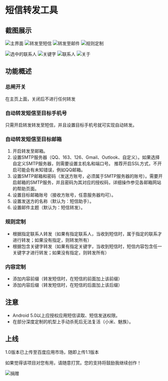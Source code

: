 # 短信转发工具
## 截图展示
![主界面](https://github.com/HaoFeiWang/MessageRelayer/blob/master/screen/screen_main2.jpg)
![转发至短信](https://github.com/HaoFeiWang/MessageRelayer/blob/master/screen/screen_email.jpg)
![转发至邮件](https://github.com/HaoFeiWang/MessageRelayer/blob/master/screen/screen_sms.jpg)
![规则定制](https://github.com/HaoFeiWang/MessageRelayer/blob/master/screen/screen_rule.jpg)

![选中的联系人](https://github.com/HaoFeiWang/MessageRelayer/blob/master/screen/screen_select.jpg)
![关键字](https://github.com/HaoFeiWang/MessageRelayer/blob/master/screen/screen_key.jpg)
![联系人](https://github.com/HaoFeiWang/MessageRelayer/blob/master/screen/screen_list.jpg)
![关于](https://github.com/HaoFeiWang/MessageRelayer/blob/master/screen/screen_about.jpg)

## 功能概述
### 总闸开关
在主页上面，关闭后不进行任何转发
### 自动转发短信至目标手机号
只需开启转发转发至短信，并且设置目标手机号就可实现自动转发。
### 自动转发短信至目标邮箱
1. 开启转发至邮箱。
2. 设置SMTP服务器（QQ、163、126、Gmail、Outlook、自定义）。如果选择自定义SMTP服务器，则需要设置主机名和端口号。
推荐开启SSL方式，不开启可能会有未知错误，例如QQ邮箱。
3. 设置SMTP邮箱和密码（发送方账号，必须属于SMTP服务器的账号）。需要开启邮箱的SMTP服务，并且密码为其对应的授权码，详细操作参见各邮箱网站的帮助页面。
4. 设置目标邮箱账号（接收方账号，任意服务器均可）。
5. 设置发送方的名称（默认为：短信助手）。
6. 设置邮件主题（默认为：短信转发）。
### 规则定制
- 根据指定联系人转发（如果有指定联系人，当收到短信时，属于指定的联系才进行转发；如果没有指定，则转发所有）
- 根据包含关键字转发（如果有指定关键字，当收到短信时，短信内容包含任一关键字才进行转发；如果没有指定，则转发所有）
### 内容定制
 - 添加内容前缀（转发短信时，在短信的前面加上该前缀）
 - 添加内容后缀（转发短信时，在短信的后面加上该后缀）

## 注意
- Android 5.0以上应授权应用短信读取、短信发送权限。
- 在部分深度定制的机型上手动杀死后无法复活（小米、魅族）。
## 上线
1.0版本已上传至百度应用市场，随即上传1.1版本

如果觉得该项目对您有用，请随意打赏。您的支持将鼓励我继续创作！

![捐赠](https://github.com/HaoFeiWang/MessageRelayer/blob/master/screen/contribution.jpg)
